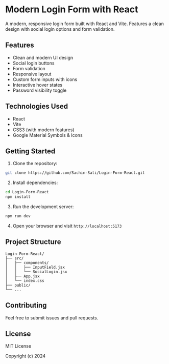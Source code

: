 # Modern Login Form with React

A modern, responsive login form built with React and Vite. Features a clean design with social login options and form validation.

## Features

- Clean and modern UI design
- Social login buttons
- Form validation
- Responsive layout
- Custom form inputs with icons
- Interactive hover states
- Password visibility toggle

## Technologies Used

- React
- Vite
- CSS3 (with modern features)
- Google Material Symbols & Icons

## Getting Started

1. Clone the repository:
```bash
git clone https://github.com/Sachin-Sati/Login-Form-React.git
```

2. Install dependencies:
```bash
cd Login-Form-React
npm install
```

3. Run the development server:
```bash
npm run dev
```

4. Open your browser and visit `http://localhost:5173`

## Project Structure

```
Login-Form-React/
├── src/
│   ├── components/
│   │   ├── InputField.jsx
│   │   └── SocialLogin.jsx
│   ├── App.jsx
│   └── index.css
├── public/
└── ...
```

## Contributing

Feel free to submit issues and pull requests.

## License

MIT License

Copyright (c) 2024